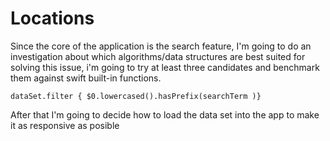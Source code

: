 # Locations

Since the core of the application is the search feature, I'm going to do an investigation about which algorithms/data structures are best suited for solving this issue, i'm going to try at least three candidates and benchmark them against swift built-in functions.

``` dataSet.filter { $0.lowercased().hasPrefix(searchTerm )} ```

After that I'm going to decide how to load the data set into the app to make it as responsive as posible

